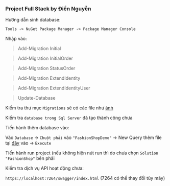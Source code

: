 ### Project Full Stack by Điền Nguyễn

Hướng dẫn sinh database:

`Tools -> NuGet Package Manager -> Package Manager Console`

Nhập vào:

> Add-Migration Initial

> Add-Migration InitialOrder

> Add-Migration StatusOrder

> Add-Migration ExtendIdentity

> Add-Migration ExtendIdentityUser

> Update-Database

Kiểm tra thư mục `Migrations` sẽ có các file như [ảnh](https://imgur.com/a/TsuOC72/)

Kiểm tra `database trong Sql Server` đã tạo thành công chưa

Tiến hành thêm database vào:

Vào `Database` -> `Chuột phải` vào `"FashionShopDemo"` -> New Query thêm file tại [đây](https://drive.google.com/file/d/1cxm5gHTMt8IwklsG0W4-iCqXR_QAep8V/view) vào -> `Execute`

Tiến hành run project (nếu không hiện nút run thì do chưa chọn `Solution "FashionShop"` bên phải

Kiểm tra dịch vụ API hoạt động chưa: 

`https://localhost:7264/swagger/index.html` (7264 có thể thay đổi tùy máy)
